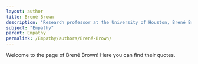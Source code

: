 ```yaml
---
layout: author
title: Brené Brown
description: "Research professor at the University of Houston, Brené Brown has extensively studied vulnerability, courage, authenticity, and shame, discussing the importance of empathy in her books and TED talks."
subject: "Empathy"
parent: Empathy
permalink: /Empathy/authors/Brené-Brown/
---
```


Welcome to the page of Brené Brown! Here you can find their quotes.

